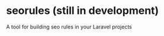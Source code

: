 seorules (still in development)
===============================

A tool for building seo rules in your Laravel projects
